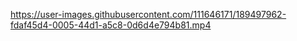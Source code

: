 https://user-images.githubusercontent.com/111646171/189497962-fdaf45d4-0005-44d1-a5c8-0d6d4e794b81.mp4

